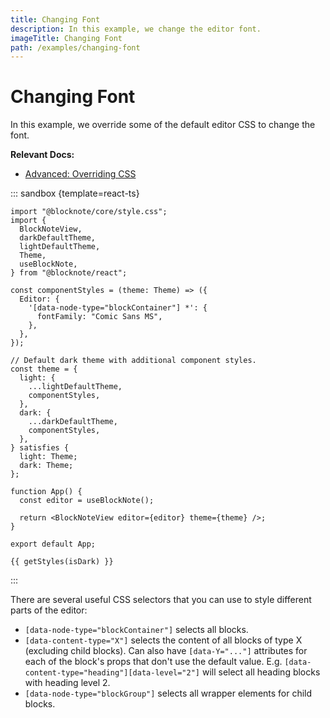 ```yaml
---
title: Changing Font
description: In this example, we change the editor font.
imageTitle: Changing Font
path: /examples/changing-font
---
```


<script setup>
import { useData } from 'vitepress';
import { getTheme, getStyles } from "../demoUtils";

const { isDark } = useData();
</script>

# Changing Font

In this example, we override some of the default editor CSS to change the font.

**Relevant Docs:**

- [Advanced: Overriding CSS](/docs/theming#advanced-overriding-css)

::: sandbox {template=react-ts}

```typescript-vue /App.tsx
import "@blocknote/core/style.css";
import {
  BlockNoteView,
  darkDefaultTheme,
  lightDefaultTheme,
  Theme,
  useBlockNote,
} from "@blocknote/react";

const componentStyles = (theme: Theme) => ({
  Editor: {
    '[data-node-type="blockContainer"] *': {
      fontFamily: "Comic Sans MS",
    },
  },
});

// Default dark theme with additional component styles.
const theme = {
  light: {
    ...lightDefaultTheme,
    componentStyles,
  },
  dark: {
    ...darkDefaultTheme,
    componentStyles,
  },
} satisfies {
  light: Theme;
  dark: Theme;
};

function App() {
  const editor = useBlockNote();

  return <BlockNoteView editor={editor} theme={theme} />;
}

export default App;

```

```css-vue /styles.css [hidden]
{{ getStyles(isDark) }}
```

:::

There are several useful CSS selectors that you can use to style different parts of the editor:

- `[data-node-type="blockContainer"]` selects all blocks.
- `[data-content-type="X"]` selects the content of all blocks of type X (excluding child blocks). Can also have `[data-Y="..."]` attributes for each of the block's props that don't use the default value. E.g. `[data-content-type="heading"][data-level="2"]` will select all heading blocks with heading level 2.
- `[data-node-type="blockGroup"]` selects all wrapper elements for child blocks.